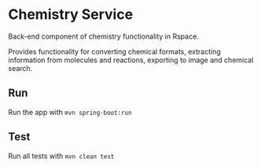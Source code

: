 # Chemistry Service
Back-end component of chemistry functionality in Rspace.

Provides functionality for converting chemical formats, extracting information from molecules and reactions,
exporting to image and chemical search.

## Run
Run the app with
`mvn spring-boot:run`

## Test
Run all tests with
`mvn clean test`

